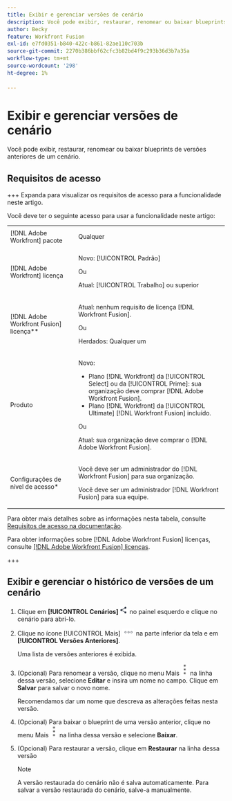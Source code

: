 ```yaml
---
title: Exibir e gerenciar versões de cenário
description: Você pode exibir, restaurar, renomear ou baixar blueprints de versões anteriores de um cenário.
author: Becky
feature: Workfront Fusion
exl-id: e7fd0351-b840-422c-b861-82ae110c703b
source-git-commit: 2270b386bbf62cfc3b82bd4f9c293b36d3b7a35a
workflow-type: tm+mt
source-wordcount: '298'
ht-degree: 1%

---
```


# Exibir e gerenciar versões de cenário

Você pode exibir, restaurar, renomear ou baixar blueprints de versões anteriores de um cenário.

## Requisitos de acesso

+++ Expanda para visualizar os requisitos de acesso para a funcionalidade neste artigo.

Você deve ter o seguinte acesso para usar a funcionalidade neste artigo:

<table style="table-layout:auto">
 <col> 
 <col> 
 <tbody> 
  <tr> 
   <td role="rowheader">[!DNL Adobe Workfront] pacote</td> 
   <td> <p>Qualquer</p> </td> 
  </tr> 
  <tr data-mc-conditions=""> 
   <td role="rowheader">[!DNL Adobe Workfront] licença</td> 
   <td> <p>Novo: [!UICONTROL Padrão]</p><p>Ou</p><p>Atual: [!UICONTROL Trabalho] ou superior</p> </td> 
  </tr> 
  <tr> 
   <td role="rowheader">[!DNL Adobe Workfront Fusion] licença**</td> 
   <td>
   <p>Atual: nenhum requisito de licença [!DNL Workfront Fusion].</p>
   <p>Ou</p>
   <p>Herdados: Qualquer um </p>
   </td> 
  </tr> 
  <tr> 
   <td role="rowheader">Produto</td> 
   <td>
   <p>Novo:</p> <ul><li>Plano [!DNL Workfront] da [!UICONTROL Select] ou da [!UICONTROL Prime]: sua organização deve comprar [!DNL Adobe Workfront Fusion].</li><li>Plano [!DNL Workfront] da [!UICONTROL Ultimate] [!DNL Workfront Fusion] incluído.</li></ul>
   <p>Ou</p>
   <p>Atual: sua organização deve comprar o [!DNL Adobe Workfront Fusion].</p>
   </td> 
  </tr>
  <tr data-mc-conditions=""> 
   <td role="rowheader">Configurações de nível de acesso*</td> 
   <td> 
     <p>Você deve ser um administrador do [!DNL Workfront Fusion] para sua organização.</p>
     <p>Você deve ser um administrador [!DNL Workfront Fusion] para sua equipe.</p>
   </td> 
  </tr> 
   </td> 
  </tr> 
 </tbody> 
</table>

Para obter mais detalhes sobre as informações nesta tabela, consulte [Requisitos de acesso na documentação](/help/workfront-fusion/references/licenses-and-roles/access-level-requirements-in-documentation.md).

Para obter informações sobre [!DNL Adobe Workfront Fusion] licenças, consulte [[!DNL Adobe Workfront Fusion] licenças](/help/workfront-fusion/set-up-and-manage-workfront-fusion/licensing-operations-overview/license-automation-vs-integration.md).

+++

<!--procedure - open, optional add comment, optional restore version-->

## Exibir e gerenciar o histórico de versões de um cenário

1. Clique em **[!UICONTROL Cenários]** ![Ícone de cenários](assets/scenarios-icon.png) no painel esquerdo e clique no cenário para abri-lo.
1. Clique no ícone [!UICONTROL Mais] ![Mais ícone](assets/more-icon.png) na parte inferior da tela e em **[!UICONTROL Versões Anteriores]**.

   Uma lista de versões anteriores é exibida.
1. (Opcional) Para renomear a versão, clique no menu Mais ![Mais menu](assets/more-icon-vertical.png) na linha dessa versão, selecione **Editar** e insira um nome no campo. Clique em **Salvar** para salvar o novo nome.

   Recomendamos dar um nome que descreva as alterações feitas nesta versão.
1. (Opcional) Para baixar o blueprint de uma versão anterior, clique no menu Mais ![Mais menu](assets/more-icon-vertical.png) na linha dessa versão e selecione **Baixar**.
1. (Opcional) Para restaurar a versão, clique em **Restaurar** na linha dessa versão


   >[!NOTE]
   >
   >A versão restaurada do cenário não é salva automaticamente. Para salvar a versão restaurada do cenário, salve-a manualmente.
